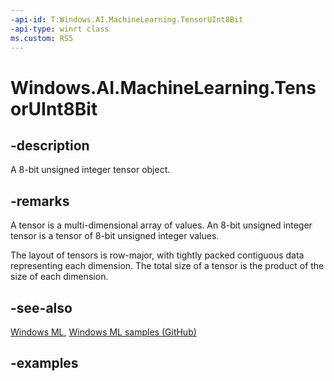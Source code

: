 ```yaml
---
-api-id: T:Windows.AI.MachineLearning.TensorUInt8Bit
-api-type: winrt class
ms.custom: RS5
---
```


<!-- Class syntax.
public class TensorUInt8Bit : ILearningModelFeatureValue, ITensor
-->

# Windows.AI.MachineLearning.TensorUInt8Bit

## -description
A 8-bit unsigned integer tensor object.

## -remarks
A tensor is a multi-dimensional array of values. An 8-bit unsigned integer tensor is a tensor of 8-bit unsigned integer values.

The layout of tensors is row-major, with tightly packed contiguous data representing each dimension. The total size of a tensor is the product of the size of each dimension.

## -see-also
[Windows ML](https://docs.microsoft.com/windows/ai/), [Windows ML samples (GitHub)](https://github.com/Microsoft/Windows-Machine-Learning/tree/master)

## -examples
